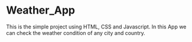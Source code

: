 # Weather_App
This is the simple project using HTML, CSS and Javascript. In this App we can check the weather condition of any city and country.
